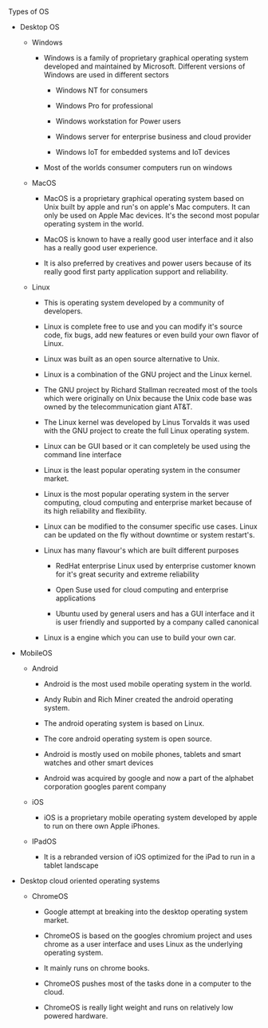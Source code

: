 
Types of OS


-   Desktop OS

    -   Windows

        -   Windows is a family of proprietary graphical operating system developed and maintained by Microsoft. Different versions of Windows are used in different sectors

            -   Windows NT for consumers

            -   Windows Pro for professional

            -   Windows workstation for Power users

            -   Windows server for enterprise business and cloud provider

            -   Windows IoT for embedded systems and IoT devices

        -   Most of the worlds consumer computers run on windows

    -   MacOS

        -   MacOS is a proprietary graphical operating system based on Unix built by apple and run's on apple's Mac computers. It can only be used on Apple Mac devices. It's the second most popular operating system in the world.

        -   MacOS is known to have a really good user interface and it also has a really good user experience.

        -   It is also preferred by creatives and power users because of its really good first party application support and reliability.

    -   Linux

        -   This is operating system developed by a community of developers.

        -   Linux is complete free to use and you can modify it's source code, fix bugs, add new features or even build your own flavor of Linux.

        -   Linux was built as an open source alternative to Unix.

        -   Linux is a combination of the GNU project and the Linux kernel.

        -   The GNU project by Richard Stallman recreated most of the tools which were originally on Unix because the Unix code base was owned by the telecommunication giant AT&T.

        -   The Linux kernel was developed by Linus Torvalds it was used with the GNU project to create the full Linux operating system.

        -   Linux can be GUI based or it can completely be used using the command line interface

        -   Linux is the least popular operating system in the consumer market.

        -   Linux is the most popular operating system in the server computing, cloud computing and enterprise market because of its high reliability and flexibility.

        -   Linux can be modified to the consumer specific use cases. Linux can be updated on the fly without downtime or system restart's.

        -   Linux has many flavour\'s which are built different purposes

            -   RedHat enterprise Linux used by enterprise customer known for it's great security and extreme reliability

            -   Open Suse used for cloud computing and enterprise applications

            -   Ubuntu used by general users and has a GUI interface and it is user friendly and supported by a company called canonical

        -   Linux is a engine which you can use to build your own car.

-   MobileOS

    -   Android

        -   Android is the most used mobile operating system in the world.

        -   Andy Rubin and Rich Miner created the android operating system.

        -   The android operating system is based on Linux.

        -   The core android operating system is open source.

        -   Android is mostly used on mobile phones, tablets and smart watches and other smart devices

        -   Android was acquired by google and now a part of the alphabet corporation googles parent company

    -   iOS

        -   iOS is a proprietary mobile operating system developed by apple to run on there own Apple iPhones.

    -   IPadOS

        -   It is a rebranded version of iOS optimized for the iPad to run in a tablet landscape

-   Desktop cloud oriented operating systems

    -   ChromeOS

        -   Google attempt at breaking into the desktop operating system market.

        -   ChromeOS is based on the googles chromium project and uses chrome as a user interface and uses Linux as the underlying operating system.

        -   It mainly runs on chrome books.

        -   ChromeOS pushes most of the tasks done in a computer to the cloud.

        -   ChromeOS is really light weight and runs on relatively low powered hardware.
